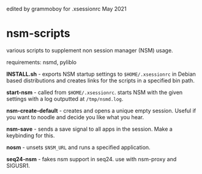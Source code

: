 edited by grammoboy for .xsessionrc May 2021

nsm-scripts
===========

various scripts to supplement non session manager (NSM) usage.

requirements: nsmd, pyliblo

**INSTALL.sh** - exports NSM startup settings to `$HOME/.xsessionrc` in Debian based distributions and creates links for the scripts in a specified bin path.

**start-nsm** - called from `$HOME/.xsessionrc`. starts NSM with the given settings with a log outputted at `/tmp/nsmd.log`.

**nsm-create-default** - creates and opens a unique empty session. Useful if you want to noodle and decide you like what you hear.

**nsm-save** - sends a save signal to all apps in the session. Make a keybinding for this.

**nosm** - unsets `$NSM_URL` and runs a specified application.

**seq24-nsm** - fakes nsm support in seq24. use with nsm-proxy and SIGUSR1.
